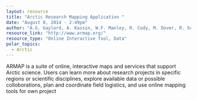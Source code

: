 ```yaml
---
layout: resource
title: "Arctic Research Mapping Application "
date: "August 8, 2014 - 2:49pm"
author: "A.G. Gaylord, A. Kassin, W.F. Manley, R. Cody, M. Dover, R. Score, and C.E. Tweedie,"
resource_link: "http://www.armap.org/"
resource_type: "Online Interactive Tool, Data"
polar_topics:
  - Arctic
---
```


ARMAP is a suite of online, interactive maps and services that support Arctic science. Users can learn more about research projects in specific regions or scientific disciplines, explore available data or possible colloborations, plan and coordinate field logistics, and use online mapping tools for own project
